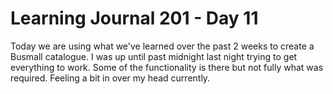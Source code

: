 <h1>Learning Journal 201 - Day 11</h1>
Today we are using what we've learned over the past 2 weeks to create a Busmall catalogue.
I was up until past midnight last night trying to get everything to work. Some of the functionality is there
but not fully what was required. Feeling a bit in over my head currently.
